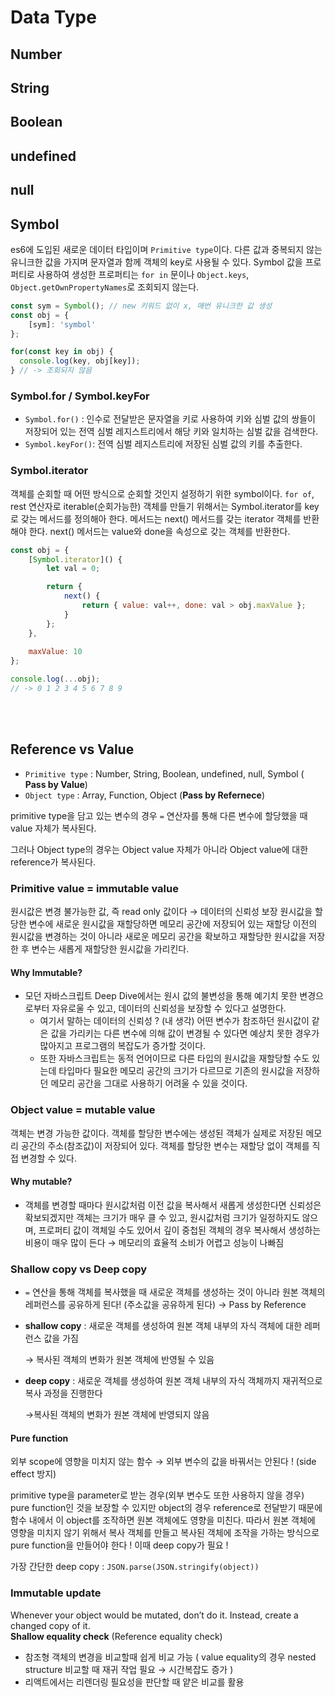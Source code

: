 # Data Type

## Number

## String

## Boolean

## undefined

## null

## Symbol
es6에 도입된 새로운 데이터 타입이며 `Primitive type`이다. 다른 값과 중복되지 않는 유니크한 값을 가지며 문자열과 함께 객체의 key로 사용될 수 있다.
Symbol 값을 프로퍼티로 사용하여 생성한 프로퍼티는 `for in` 문이나 `Object.keys`, `Object.getOwnPropertyNames`로 조회되지 않는다.
```javascript
const sym = Symbol(); // new 키워드 없이 x, 매번 유니크한 값 생성
const obj = {
    [sym]: 'symbol'
};

for(const key in obj) {
  console.log(key, obj[key]);
} // -> 조회되지 않음
```

### Symbol.for / Symbol.keyFor
- `Symbol.for()` : 인수로 전달받은 문자열을 키로 사용하여 키와 심벌 값의 쌍들이 저장되어 있는 전역 심벌 레지스트리에서 해당 키와 일치하는 심벌 값을 검색한다.
- `Symbol.keyFor()`: 전역 심벌 레지스트리에 저장된 심벌 값의 키를 추출한다.

### Symbol.iterator
객체를 순회할 때 어떤 방식으로 순회할 것인지 설정하기 위한 symbol이다. `for of`, rest 연산자로 iterable(순회가능한) 객체를 만들기 위해서는 Symbol.iterator를 key로 갖는 메서드를 정의해아 한다.
메서드는 next() 메서드를 갖는 iterator 객체를 반환해야 한다. next() 메서드는 value와 done을 속성으로 갖는 객체를 반환한다.
```javascript
const obj = {
    [Symbol.iterator]() {
        let val = 0;

        return {
            next() {
                return { value: val++, done: val > obj.maxValue };
            }
        };
    },
  
    maxValue: 10
};

console.log(...obj);
// -> 0 1 2 3 4 5 6 7 8 9
```
<br>
<br>

## Reference vs Value

- `Primitive type` :  Number, String, Boolean, undefined, null, Symbol ( **Pass by Value**)
- `Object type` : Array, Function, Object (**Pass by Refernece**)

primitive type을 담고 있는 변수의 경우 `=` 연산자를 통해 다른 변수에 할당했을 때 value 자체가 복사된다. 

그러나 Object type의 경우는 Object value 자체가 아니라 Object value에 대한 reference가 복사된다.

### Primitive value = immutable value

원시값은 변경 불가능한 값, 즉 read only 값이다 → 데이터의 신뢰성 보장 
원시값을 할당한 변수에 새로운 원시값을 재할당하면 메모리 공간에 저장되어 있는 재할당 이전의 원시값을 변경하는 것이 아니라 새로운 메모리 공간을 확보하고 재할당한 원시값을 저장한 후 변수는 새롭게 재할당한 원시값을 가리킨다.

#### Why Immutable?
- 모던 자바스크립트 Deep Dive에서는 원시 값의 불변성을 통해 예기치 못한 변경으로부터 자유로울 수 있고, 데이터의 신뢰성을 보장할 수 있다고 설명한다.
   - 여기서 말하는 데이터의 신뢰성 ? (내 생각) 어떤 변수가 참조하던 원시값이 같은 값을 가리키는 다른 변수에 의해 값이 변경될 수 있다면 예상치 못한 경우가 많아지고 프로그램의 복잡도가 증가할 것이다.
   - 또한 자바스크립트는 동적 언어이므로 다른 타입의 원시값을 재할당할 수도 있는데 타입마다 필요한 메모리 공간의 크기가 다르므로 기존의 원시값을 저장하던 메모리 공간을 그대로 사용하기 어려울 수 있을 것이다.


### Object value = mutable value

객체는 변경 가능한 값이다. 객체를 할당한 변수에는 생성된 객체가 실제로 저장된 메모리 공간의 주소(참조값)이 저장되어 있다. 객체를 할당한 변수는 재할당 없이 객체를 직접 변경할 수 있다.


#### Why mutable?
- 객체를 변경할 때마다 원시값처럼 이전 값을 복사해서 새롭게 생성한다면 신뢰성은 확보되겠지만 객체는 크기가 매우 클 수 있고, 원시값처럼 크기가 일정하지도 않으며, 프로퍼티 값이 객체일 수도 있어서 깊이 중첩된 객체의 경우 복사해서 생성하는 비용이 매우 많이 든다 → 메모리의 효율적 소비가 어렵고 성능이 나빠짐

### Shallow copy vs Deep copy

- `=` 연산을 통해 객체를 복사했을 때 새로운 객체를 생성하는 것이 아니라 원본 객체의 레퍼런스를 공유하게 된다! (주소값을 공유하게 된다) → Pass by Reference
- **shallow copy** : 새로운 객체를 생성하여 원본 객체 내부의 자식 객체에 대한 레퍼런스 값을 가짐

    → 복사된 객체의 변화가 원본 객체에 반영될 수 있음

- **deep copy** : 새로운 객체를 생성하여 원본 객체 내부의 자식 객체까지 재귀적으로 복사 과정을 진행한다

    →복사된 객체의 변화가 원본 객체에 반영되지 않음

#### Pure function

외부 scope에 영향을 미치지 않는 함수 → 외부 변수의 값을 바꿔서는 안된다 ! (side effect 방지)

primitive type을 parameter로 받는 경우(외부 변수도 또한 사용하지 않을 경우) pure function인 것을 보장할 수 있지만 object의 경우 reference로 전달받기 때문에 함수 내에서 이 object를 조작하면 원본 객체에도 영향을 미친다. 따라서 원본 객체에 영향을 미치지 않기 위해서 복사 객체를 만들고 복사된 객체에 조작을 가하는 방식으로 pure function을 만들어야 한다 ! 이때 deep copy가 필요 !

가장 간단한 deep copy :  `JSON.parse(JSON.stringify(object))`

### Immutable update
Whenever your object would be mutated, don’t do it. Instead, create a changed copy of it. <br>
**Shallow equality check** (Reference equality check)

- 참조형 객체의 변경을 비교할때 쉽게 비교 가능 ( value equality의 경우 nested structure 비교할 때 재귀 작업 필요 → 시간복잡도 증가 )
- 리액트에서는 리렌더링 필요성을 판단할 때 얕은 비교를 활용
